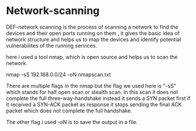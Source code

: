 # Network-scanning

DEF-network scanning is the process of scanning a network to find the devices and their open ports running on them , it gives the basic idea of network structure and helps us to map the devices and identify potential vulnerabilites of the running services.


here i used a tool nmap, which is open source and helps us to scan the network.

nmap -sS 192.168.0.0/24 -oN nmapscan.txt

There are multiple flags in the nmap but the flag we used here is "-sS" which stands for half open scan or stealth scan. In this scan it does not complete the full three-way-handshake instead it sends a SYN packet first if it received  a SYN-ACK packet as response it stops sending the final ACK packet which does not complete the full handshake.

The other flag i used -oN is to save the output in a file.
